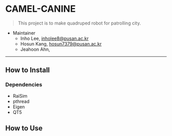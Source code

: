 # CAMEL-CANINE
>This project is to make quadruped robot for patrolling city.
- Maintainer
  - Inho Lee, [inholee8@pusan.ac.kr](inholee8@pusan.ac.kr)
  - Hosun Kang, [hosun7379@pusan.ac.kr](hosun7379@pusan.ac.kr)
  - Jeahoon Ahn,
---
## How to Install
### Dependencies
- RaiSim
- pthread
- Eigen
- QT5

## How to Use